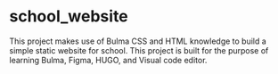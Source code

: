 # school_website
This project makes use of Bulma CSS and HTML knowledge to build a simple static website for school.
This project is built for the purpose of learning Bulma, Figma, HUGO, and Visual code editor.

